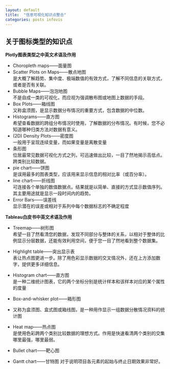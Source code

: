 ```yaml
---
layout: default
title:  "信息可视化知识点整合"
categories: posts infovis
---
```

## 关于图标类型的知识点

**Plotly图表类型之中英文术语及作用**  
- Choropleth maps——面量图  
- Scatter Plots on Maps——散点地图  
 是大概了解趋势、集中度、极端数值的有效方式，了解不同信息的关联方式，或者是否有关联。
- Bubble Maps——泡泡地图  
不是自成一类的可视化，而应视为强调散布图或地图上数据的手段。 
- Box Plots——箱线图  
又称盒须图，是显示数据分布情况的重要方式，包含数据的中位数。  
- Histograms——直方图  
希望查看数据的跨组分布情况时使用，了解数据的分布情况。有时候，您不必知道哪种归类方法对数据有意义。
- (2D) Density Plots——密度图  
 一般用于呈现连续变量，而如果变量是离散变量
- 条形图  
位居最常见数据可视化方式之列，可迅速做出比较，一目了然地揭示高低点。跨类别比较数据。  
- pie chart——饼图  
是误用最多的图表类型，应该用来显示信息的相对比率（或百分率）。 
- line chart——折线图  
可连接各个单独的数值数据点。结果就是以简单、直接的方式显示数值序列。其主要用途就是显示一段时间内的趋势。
- Error Bars——误差线  
 显示潜在的误差或相对于系列中每个数据标志的不确定程度

**Tableau白皮书中英文术语及作用**  
- Treemap——树形图  
希望一目了然看清您的数据，发现不同部分与整体的关系，以相对于整体的比例显示分层数据，还能有效利用空间，便于您一目了然地看到整个数据集。  

- Highlight table——突出显示表  
  表让热点图更进一步。除了用色彩显示数据的交叉情况外，还在上方添加数字，提供更多详细信息。  
  
- Histogram chart——直方图  
 是一种二维统计图表，它的两个坐标分别是统计样本和该样本对应的某个属性的度量
- Box-and-whisker plot——箱形图  
- 又称为盒须图、盒式图或箱线图，是一种用作显示一组数据分散情况资料的统计图

- Heat map——热点图  
是使用色彩跨两个类别比较数据的理想方式。作用是快速看清两个类别的交集哪里最强，哪里最弱。

- Bullet chart——靶心图  
  
- Gantt chart——甘特图 
对于说明项目各元素的起始与终止日期效果非常好。











